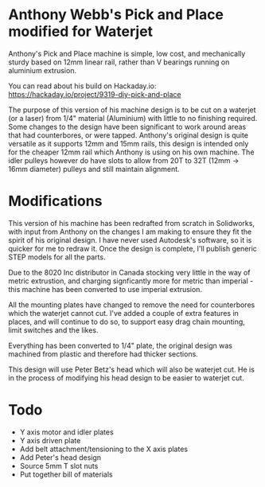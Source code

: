 # Anthony Webb's Pick and Place modified for Waterjet
Anthony's Pick and Place machine is simple, low cost, and mechanically sturdy based on 12mm linear rail, rather than V bearings running on aluminium extrusion.

You can read about his build on Hackaday.io:
https://hackaday.io/project/9319-diy-pick-and-place

The purpose of this version of his machine design is to be cut on a waterjet (or a laser) from 1/4" material (Aluminium) with little to no finishing required. Some changes to the design have been significant to work around areas that had counterbores, or were tapped. Anthony's original design is quite versatile as it supports 12mm and 15mm rails, this design is intended only for the cheaper 12mm rail which Anthony is using on his own machine. The idler pulleys however do have slots to allow from 20T to 32T (12mm -> 16mm diameter) pulleys and still maintain alignment.

# Modifications
This version of his machine has been redrafted from scratch in Solidworks, with input from Anthony on the changes I am making to ensure they fit the spirit of his original design. I have never used Autodesk's software, so it is quicker for me to redraw it. Once the design is complete, I'll publish generic STEP models for all the parts.

Due to the 8020 Inc distributor in Canada stocking very little in the way of metric extrustion, and charging signficantly more for metric than imperial - this machine has been converted to use imperial extrusion. 

All the mounting plates have changed to remove the need for counterbores which the waterjet cannot cut. I've added a couple of extra features in places, and will continue to do so, to support easy drag chain mounting, limit switches and the likes.

Everything has been converted to 1/4" plate, the original design was machined from plastic and therefore had thicker sections.

This design will use Peter Betz's head which will also be waterjet cut. He is in the process of modifying his head design to be easier to waterjet cut.


# Todo
* Y axis motor and idler plates
* Y axis driven plate
* Add belt attachment/tensioning to the X axis plates
* Add Peter's head design
* Source 5mm T slot nuts
* Put together bill of materials
